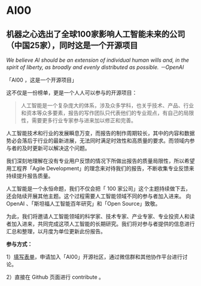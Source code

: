 # AI00
## 机器之心选出了全球100家影响人工智能未来的公司（中国25家），同时这是一个开源项目 

*We believe AI should be an extension of individual human wills and, in the spirit of liberty, as broadly and evenly distributed as possible. －OpenAI*

「AI00 ，这是一个开源项目」

这不仅是一份榜单，更是一个人人可以参与的开源项目：


> 人工智能是一个复杂庞大的体系，涉及众多学科，也关乎技术、产品、行业和资本等众多要素，报告的写作团队只代表他们的专业观点，有自己的局限性，需要更多行业专家参与进来加以修正和完善。

人工智能技术和行业的发展瞬息万变，而报告的制作周期较长，其中的内容和数据势必会落后于行业的最新进展，无法同时满足时效性和高质量的要求。而领域内参与者的及时更新可以解决这个问题。

我们深刻地理解在没有专业用户反馈的情况下所做出报告的质量局限性，所以希望用工程界「Agile Development」的理念来对待我们的报告，不断收集专业反馈来持续提升报告质量。

人工智能是一个永恒命题，我们不仅会把「 100 家公司」这个主题持续做下去，还会陆续开展其他主题。这个过程需要人工智能领域不同的参与者加入进来。
向 OpenAI 、「斯坦福人工智能百年研究」和「Open Source」致敬。


为此，我们将邀请人工智能领域的科学家、技术专家、产业专家、专业投资人和读者加入进来，共同完成这项人工智能的长期研究。我们将对参与者提供的信息进行汇总和整理，以月度为单位更新此份报告。

**参与方式：**

1）[填写表单](http://form.mikecrm.com/On3eJM)，申请加入「AI00」开源社区，通过微信群和其他协作平台进行讨论。

2）直接在 Github 页面进行 contribute 。

